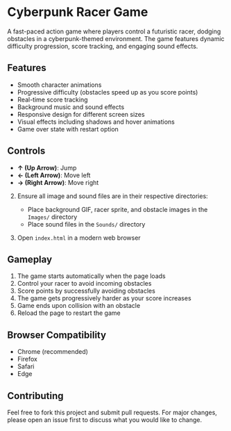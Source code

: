 # Cyberpunk Racer Game

A fast-paced action game where players control a futuristic racer, dodging obstacles in a cyberpunk-themed environment. The game features dynamic difficulty progression, score tracking, and engaging sound effects.

## Features

- Smooth character animations
- Progressive difficulty (obstacles speed up as you score points)
- Real-time score tracking
- Background music and sound effects
- Responsive design for different screen sizes
- Visual effects including shadows and hover animations
- Game over state with restart option

## Controls

- **↑ (Up Arrow)**: Jump
- **← (Left Arrow)**: Move left
- **→ (Right Arrow)**: Move right

2. Ensure all image and sound files are in their respective directories:
   - Place background GIF, racer sprite, and obstacle images in the `Images/` directory
   - Place sound files in the `Sounds/` directory

3. Open `index.html` in a modern web browser

## Gameplay

1. The game starts automatically when the page loads
2. Control your racer to avoid incoming obstacles
3. Score points by successfully avoiding obstacles
4. The game gets progressively harder as your score increases
5. Game ends upon collision with an obstacle
6. Reload the page to restart the game

## Browser Compatibility

- Chrome (recommended)
- Firefox
- Safari
- Edge

## Contributing

Feel free to fork this project and submit pull requests. For major changes, please open an issue first to discuss what you would like to change.

